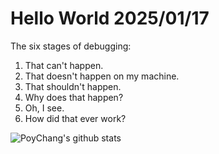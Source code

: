 # Hello World 2025/01/17

The six stages of debugging:
1. That can't happen.
2. That doesn't happen on my machine.
3. That shouldn't happen.
4. Why does that happen?
5. Oh, I see.
6. How did that ever work?

![PoyChang's github stats](https://github-readme-stats.vercel.app/api?username=poychang&show_icons=true&theme=dracula)
